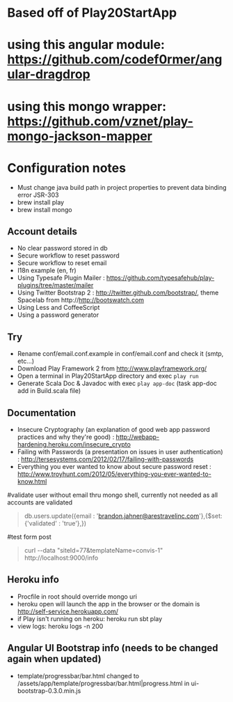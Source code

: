 # Based off of Play20StartApp
# using this angular module: https://github.com/codef0rmer/angular-dragdrop
# using this mongo wrapper: https://github.com/vznet/play-mongo-jackson-mapper

# Configuration notes
* Must change java build path in project properties to prevent data binding error JSR-303
* brew install play
* brew install mongo

## Account details
* No clear password stored in db
* Secure workflow to reset password
* Secure workflow to reset email
* I18n example (en, fr)
* Using Typesafe Plugin Mailer : https://github.com/typesafehub/play-plugins/tree/master/mailer
* Using Twitter Bootstrap 2 : http://twitter.github.com/bootstrap/, theme Spacelab from http://http://bootswatch.com
* Using Less and CoffeeScript
* Using a password generator 

## Try
* Rename conf/email.conf.example in conf/email.conf and check it (smtp, etc...)
* Download Play Framework 2 from http://www.playframework.org/
* Open a terminal in Play20StartApp directory and exec `play run`
* Generate Scala Doc & Javadoc with exec `play app-doc` (task app-doc add in Build.scala file)

## Documentation
* Insecure Cryptography (an explanation of good web app password practices and why they're good) : http://webapp-hardening.heroku.com/insecure_crypto
* Failing with Passwords (a presentation on issues in user authentication) : http://tersesystems.com/2012/02/17/failing-with-passwords
* Everything you ever wanted to know about secure password reset : http://www.troyhunt.com/2012/05/everything-you-ever-wanted-to-know.html
 
#validate user without email thru mongo shell, currently not needed as all accounts are validated
> db.users.update({email : 'brandon.jahner@arestravelinc.com'},{$set: {'validated' : 'true'},})

#test form post
> curl --data "siteId=77&templateName=convis-1" http://localhost:9000/info

## Heroku info
* Procfile in root should override mongo uri
* heroku open will launch the app in the browser or the domain is http://self-service.herokuapp.com/
* if Play isn't running on heroku: heroku run sbt play
* view logs: heroku logs -n 200

## Angular UI Bootstrap info (needs to be changed again when updated)
* template/progressbar/bar.html changed to /assets/app/template/progressbar/bar.html|progress.html in ui-bootstrap-0.3.0.min.js